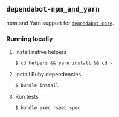 ## `dependabot-npm_and_yarn`

npm and Yarn support for [`dependabot-core`][core-repo].

### Running locally

1. Install native helpers

   ```
   $ cd helpers && yarn install && cd -
   ```

2. Install Ruby dependencies

   ```
   $ bundle install
   ```

3. Run tests
   ```
   $ bundle exec rspec spec
   ```

[core-repo]: https://github.com/dependabot/dependabot-core

